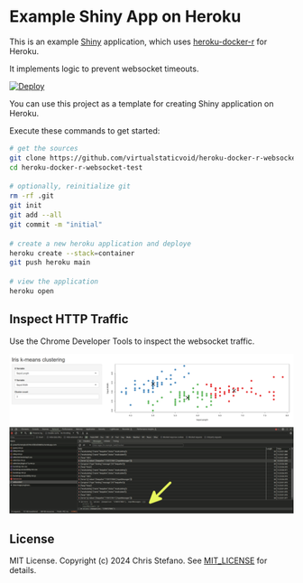 # Example Shiny App on Heroku

This is an example [Shiny][1] application, which uses [heroku-docker-r][2] for Heroku.

It implements logic to prevent websocket timeouts.

[![Deploy](https://www.herokucdn.com/deploy/button.svg)](https://heroku.com/deploy)

You can use this project as a template for creating Shiny application on Heroku.

Execute these commands to get started:

```bash
# get the sources
git clone https://github.com/virtualstaticvoid/heroku-docker-r-websocket-test.git
cd heroku-docker-r-websocket-test

# optionally, reinitialize git
rm -rf .git
git init
git add --all
git commit -m "initial"

# create a new heroku application and deploye
heroku create --stack=container
git push heroku main

# view the application
heroku open
```

## Inspect HTTP Traffic

Use the Chrome Developer Tools to inspect the websocket traffic.

![Chrome Developer Tools Screenshot](screenshot.png)

## License

MIT License. Copyright (c) 2024 Chris Stefano. See [MIT_LICENSE](MIT_LICENSE) for details.

[1]: https://shiny.rstudio.com
[2]: https://github.com/virtualstaticvoid/heroku-docker-r
